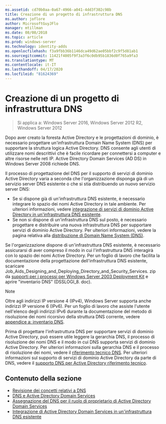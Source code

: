 ```yaml
---
ms.assetid: cd70b0aa-0a67-4966-a041-4dd3f302c98b
title: Creazione di un progetto di infrastruttura DNS
ms.author: joflore
author: MicrosoftGuyJFlo
manager: mtillman
ms.date: 08/08/2018
ms.topic: article
ms.prod: windows-server
ms.technology: identity-adds
ms.openlocfilehash: f3a9fbb36b1146dca49d62ae05bbf2c9f5d81ab1
ms.sourcegitcommit: 11421f4005f9f3a3f6c0db95b1836d0f765a9fa3
ms.translationtype: MT
ms.contentlocale: it-IT
ms.lasthandoff: 04/17/2020
ms.locfileid: "81624369"
---
```

# <a name="creating-a-dns-infrastructure-design"></a>Creazione di un progetto di infrastruttura DNS

> Si applica a: Windows Server 2016, Windows Server 2012 R2, Windows Server 2012

Dopo aver creato la foresta Active Directory e le progettazioni di dominio, è necessario progettare un'infrastruttura Domain Name System (DNS) per supportare la struttura logica Active Directory. DNS consente agli utenti di utilizzare nomi descrittivi che è facile ricordare per connettersi a computer e altre risorse nelle reti IP. Active Directory Domain Services (AD DS) in Windows Server 2008 richiede DNS.

Il processo di progettazione del DNS per il supporto di servizi di dominio Active Directory varia a seconda che l'organizzazione disponga già di un servizio server DNS esistente o che si stia distribuendo un nuovo servizio server DNS:

- Se si dispone già di un'infrastruttura DNS esistente, è necessario integrare lo spazio dei nomi Active Directory in tale ambiente. Per ulteriori informazioni, vedere [integrazione di servizi di dominio Active Directory in un'infrastruttura DNS esistente](../../ad-ds/plan/Integrating-AD-DS-into-an-Existing-DNS-Infrastructure.md).
- Se non si dispone di un'infrastruttura DNS sul posto, è necessario progettare e distribuire una nuova infrastruttura DNS per supportare servizi di dominio Active Directory. Per ulteriori informazioni, vedere la pagina relativa alla [distribuzione di Domain Name System (DNS)](https://docs.microsoft.com/previous-versions/windows/it-pro/windows-server-2003/cc780661(v=ws.10)).

Se l'organizzazione dispone di un'infrastruttura DNS esistente, è necessario assicurarsi di aver compreso il modo in cui l'infrastruttura DNS interagirà con lo spazio dei nomi Active Directory. Per un foglio di lavoro che facilita la documentazione della progettazione dell'infrastruttura DNS esistente, scaricare Job_Aids_Designing_and_Deploying_Directory_and_Security_Services. zip da [supporti per i processi per Windows Server 2003 Deployment Kit](https://microsoft.com/download/details.aspx?id=9608) e aprire "inventario DNS" (DSSLOGI_8. doc).

> [!NOTE]
> Oltre agli indirizzi IP versione 4 (IPv4), Windows Server supporta anche indirizzi IP versione 6 (IPv6). Per un foglio di lavoro che assiste l'utente nell'elenco degli indirizzi IPv6 durante la documentazione del metodo di risoluzione dei nomi ricorsivo della struttura DNS corrente, vedere [appendice a: inventario DNS](../../ad-ds/plan/Appendix-A--DNS-Inventory.md).

Prima di progettare l'infrastruttura DNS per supportare servizi di dominio Active Directory, può essere utile leggere la gerarchia DNS, il processo di risoluzione dei nomi DNS e il modo in cui DNS supporta servizi di dominio Active Directory. Per ulteriori informazioni sulla gerarchia DNS e il processo di risoluzione dei nomi, vedere il [riferimento tecnico DNS](https://docs.microsoft.com/previous-versions/windows/it-pro/windows-server-2003/cc779926(v=ws.10)). Per ulteriori informazioni sul supporto di servizi di dominio Active Directory da parte di DNS, vedere il [supporto DNS per Active Directory riferimento tecnico](https://docs.microsoft.com/previous-versions/windows/it-pro/windows-server-2003/cc781627(v=ws.10)).

## <a name="in-this-section"></a>Contenuto della sezione

- [Revisione dei concetti relativi a DNS](../../ad-ds/plan/Reviewing-DNS-Concepts.md)
- [DNS e Active Directory Domain Services](../../ad-ds/plan/DNS-and-AD-DS.md)
- [Assegnazione del DNS per il ruolo di proprietario di Active Directory Domain Services](../../ad-ds/deploy/Assigning-the-DNS-for-AD-DS-Owner-Role.md)
- [Integrazione di Active Directory Domain Services in un'infrastruttura DNS esistente](../../ad-ds/plan/../../ad-ds/plan/Integrating-AD-DS-into-an-Existing-DNS-Infrastructure.md)
